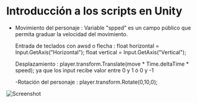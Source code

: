 # Introducción a los scripts en Unity

- Movimiento del personaje :
  Variable "spped" es un campo público que permita graduar la velocidad del movimiento.
  
  Entrada de teclados con awsd o flecha : 
        float horizontal = Input.GetAxis("Horizontal");
        float vertical = Input.GetAxis("Vertical");
        
  Desplazamiento : player.transform.Translate(move * Time.deltaTime * speed); ya que los input recibe valor entre 0 y 1 ó 0 y -1
  
  -Rotación del personaje : 
     player.transform.Rotate(0,10,0);

![Screenshot](p3.gif)
